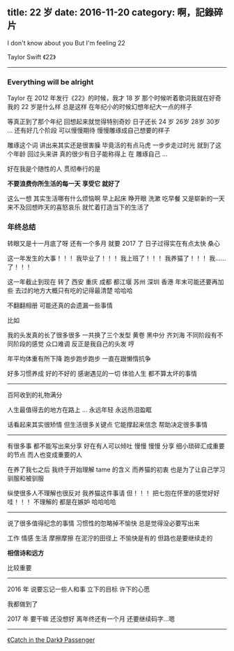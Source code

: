 title: 22 岁
date: 2016-11-20
category: 啊，記錄碎片
---

I don't know about you
But I'm feeling 22

Taylor Swift 《22》

<!-- more -->

---

### Everything will be alright

Taylor 在 2012 年发行《22》的时候，我才 18 岁
那个时候听着歌词我就在好奇我的 22 岁是什么样
总是这样 在年纪小的时候幻想年纪大一点的样子 

等真正到了那个年纪 回想起来就觉得特别奇妙
日子还长 24 岁 26岁 28岁 30岁 ... 还有好几个阶段
可以慢慢期待 慢慢雕琢成自己想要的样子

雕琢这个词 讲出来其实还是很害臊
毕竟活的有点马虎 一步步走过时光 就到了这个年龄
回过头来讲 真的很少有日子能称得上 在 雕琢自己 ...

好在我是个随性的人 
贯彻奉行的是

**不要浪费你所生活的每一天**
**享受它 就好了**

这么一想 其实生活哪有什么烦恼啊
早上起床 睁开眼 洗漱 吃早餐 又是崭新的一天
来不及回想昨天的喜怒哀乐 就忙着打造当下的生活了

### 年终总结

转眼又是十一月底了呀 还有一个多月 就要 2017 了
日子过得实在有点太快 桑心

这一年发生的大事！！！
我毕业了！！！
我上班了！！！
我养猫了！！！
我......了！！！

这一年截止到现在 转了 
西安 重庆 成都 都江堰 苏州 深圳 香港
年末可能还要再加些
去过的地方大概只有吃的记得最清楚 哈哈哈

不翻翻相册 可能还真的会遗漏一些事情

比如

我的头发真的长了很多很多
一共换了三个发型 黄卷 黑中分 齐刘海
不同阶段有不同阶段的感觉
众口难调
反正是我自己的头发 哼

年平均体重有所下降
跑步跑步跑步
一直在跟懒惰抗争

好多习惯养成 好的不好的
感谢遇见的一切
体验人生 都不算太坏的事情

---

百阿收到的礼物满分

> 
人生最值得去的地方在路上
... 永远年轻 永远热泪盈眶

话看起来其实很矫情
但生活很多关键点
它能撑起来信念 帮助决定很多事情

---

有很多事 都不能写出来分享
好在有人可以倾吐
慢慢 慢慢 分享 
细小琐碎汇成重要的节点
而人也变成重要的人

在养了我七之后 
我终于开始理解 tame 的含义
而养猫的初衷
也是为了让自己学习 驯服和被驯服

纵使很多人不理解也很反对
我养猫这件事请
但！！！
把七抱在怀里的感觉好好哇！！！
不理解的 都是在嫉妒 哈哈哈哈

---

说了很多值得纪念的事情
习惯性的忽略掉不愉快
总是觉得没必要写出来

工作 情感 生活 
摩擦摩擦 在泥泞的田径上
不愉快是有的
但路也是要继续走的

**相信诗和远方**

比较重要

---

2016 年 
说要忘记一些人和事 
立下的目标
许下的心愿

我都做到了

2017 年 
要干嘛 还没想好
离年终还有一个月
还要继续码字...嗯

---

[《Catch in the Dark》 Passenger ](https://i.y.qq.com/v8/playsong.html?songid=102355318&source=yqq#wechat_redirect)
